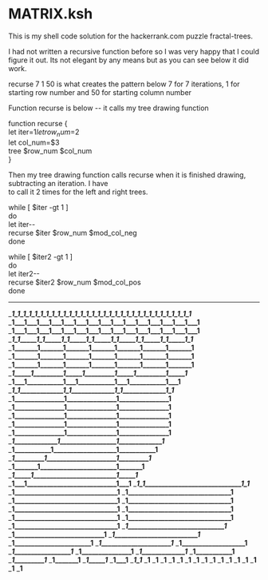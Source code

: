 # MATRIX.ksh

This is my shell code solution for the hackerrank.com puzzle fractal-trees.

I had not written a recursive function before so I was very happy that I could figure it out.  Its not elegant by any means
but as you can see below it did work.

recurse 7 1 50 is what creates the pattern below  7 for 7 iterations, 1 for starting row number and 50 for starting column number


Function recurse is below -- it calls my tree drawing function

function recurse {  
        let iter=$1  
        let row_num=$2  
        let col_num=$3  
        tree $row_num $col_num  
}  

Then my tree drawing function calls recurse when it is finished drawing, subtracting an iteration.  I have  
to call it 2 times for the left and right trees.

  while [ $iter -gt 1 ]  
        do  
        let iter--  
        recurse $iter $row_num $mod_col_neg  
        done  

 while [ $iter2 -gt 1 ]  
        do  
        let iter2--  
        recurse $iter2 $row_num $mod_col_pos  
        done  



__________________________________________________________________________________________________
__________________1_1_1_1_1_1_1_1_1_1_1_1_1_1_1_1_1_1_1_1_1_1_1_1_1_1_1_1_1_1_1_1_________________
___________________1___1___1___1___1___1___1___1___1___1___1___1___1___1___1___1__________________
___________________1___1___1___1___1___1___1___1___1___1___1___1___1___1___1___1__________________
____________________1_1_____1_1_____1_1_____1_1_____1_1_____1_1_____1_1_____1_1___________________
_____________________1_______1_______1_______1_______1_______1_______1_______1____________________
_____________________1_______1_______1_______1_______1_______1_______1_______1____________________
_____________________1_______1_______1_______1_______1_______1_______1_______1____________________
______________________1_____1_________1_____1_________1_____1_________1_____1_____________________
_______________________1___1___________1___1___________1___1___________1___1______________________
________________________1_1_____________1_1_____________1_1_____________1_1_______________________
_________________________1_______________1_______________1_______________1________________________
_________________________1_______________1_______________1_______________1________________________
_________________________1_______________1_______________1_______________1________________________
_________________________1_______________1_______________1_______________1________________________
_________________________1_______________1_______________1_______________1________________________
__________________________1_____________1_________________1_____________1_________________________
___________________________1___________1___________________1___________1__________________________
____________________________1_________1_____________________1_________1___________________________
_____________________________1_______1_______________________1_______1____________________________
______________________________1_____1_________________________1_____1_____________________________
_______________________________1___1___________________________1___1______________________________
________________________________1_1_____________________________1_1_______________________________
_________________________________1_______________________________1________________________________
_________________________________1_______________________________1________________________________
_________________________________1_______________________________1________________________________
_________________________________1_______________________________1________________________________
_________________________________1_______________________________1________________________________
_________________________________1_______________________________1________________________________
_________________________________1_______________________________1________________________________
_________________________________1_______________________________1________________________________
_________________________________1_______________________________1________________________________
__________________________________1_____________________________1_________________________________
___________________________________1___________________________1__________________________________
____________________________________1_________________________1___________________________________
_____________________________________1_______________________1____________________________________
______________________________________1_____________________1_____________________________________
_______________________________________1___________________1______________________________________
________________________________________1_________________1_______________________________________
_________________________________________1_______________1________________________________________
__________________________________________1_____________1_________________________________________
___________________________________________1___________1__________________________________________
____________________________________________1_________1___________________________________________
_____________________________________________1_______1____________________________________________
______________________________________________1_____1_____________________________________________
_______________________________________________1___1______________________________________________
________________________________________________1_1_______________________________________________
_________________________________________________1________________________________________________
_________________________________________________1________________________________________________
_________________________________________________1________________________________________________
_________________________________________________1________________________________________________
_________________________________________________1________________________________________________
_________________________________________________1________________________________________________
_________________________________________________1________________________________________________
_________________________________________________1________________________________________________
_________________________________________________1________________________________________________
_________________________________________________1________________________________________________
_________________________________________________1________________________________________________
_________________________________________________1________________________________________________
_________________________________________________1________________________________________________
_________________________________________________1________________________________________________
_________________________________________________1________________________________________________
_________________________________________________1________________________________________________
